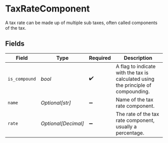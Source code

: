 # TaxRateComponent

A tax rate can be made up of multiple sub taxes, often called components of the tax.


## Fields

| Field                                                                              | Type                                                                               | Required                                                                           | Description                                                                        |
| ---------------------------------------------------------------------------------- | ---------------------------------------------------------------------------------- | ---------------------------------------------------------------------------------- | ---------------------------------------------------------------------------------- |
| `is_compound`                                                                      | *bool*                                                                             | :heavy_check_mark:                                                                 | A flag to indicate with the tax is calculated using the principle of compounding.  |
| `name`                                                                             | *Optional[str]*                                                                    | :heavy_minus_sign:                                                                 | Name of the tax rate component.                                                    |
| `rate`                                                                             | *Optional[Decimal]*                                                                | :heavy_minus_sign:                                                                 | The rate of the tax rate component, usually a percentage.                          |